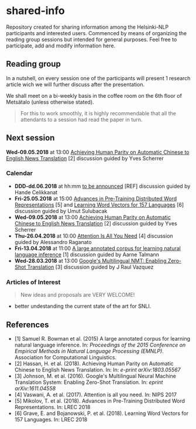 # shared-info
Repository created for sharing information among the Helsinki-NLP participants and interested users.
Commenced by means of organizing the reading group sessions but intended for general purposes. Feel free to participate, add and modify information here.

## Reading group
In a nutshell, on every session one of the participants will present 1 research article wich we will further discuss after the presentation. 

We shall meet on a bi-weekly basis in the coffee room on the 6th floor of Metsätalo (unless otherwise stated). 

> For this to work smoothly, it is highly recommendable that all the attendants to a session had read the paper in turn.

## Next session  

**Wed-09.05.2018** at 13:00 [Achieving Human Parity on Automatic Chinese to English News Translation](https://www.microsoft.com/en-us/research/uploads/prod/2018/03/final-achieving-human.pdf) [2] discussion guided by Yves Scherrer

### Calendar
- **DDD-dd.06.2018** at hh:mm [to be announced](https://arxiv.org/) [REF] discussion guided by Hande Celikkanat
- **Fri-25.05.2018** at 15:00 [Advances in Pre-Training Distributed Word Representations](http://www.lrec-conf.org/proceedings/lrec2018/pdf/721.pdf) [5] and [Learning Word Vectors for 157 Languages](http://www.lrec-conf.org/proceedings/lrec2018/pdf/627.pdf) [6] discussion guided by Umut Sulubacak
- **Wed-09.05.2018** at 13:00 [Achieving Human Parity on Automatic Chinese to English News Translation](https://www.microsoft.com/en-us/research/uploads/prod/2018/03/final-achieving-human.pdf) [2] discussion guided by Yves Scherrer
- **Thu-26.04.2018** at 10:00 [Attention Is All You Need](https://arxiv.org/pdf/1706.03762.pdf) [4] discussion guided by Alessandro Raganato
- **Fri-13.04.2018** at 11:00 [A large annotated corpus for learning natural language inference](https://nlp.stanford.edu/pubs/snli_paper.pdf) [1] discussion guided by Aarne Talmann
- **Wed-28.03.2018** at 13:00 [Google's Multilingual NMT: Enabling Zero-Shot Translation](https://arxiv.org/pdf/1611.04558.pdf) [3] discussion guided by J Raul Vazquez

### Articles of Interest 
> New ideas and proposals are VERY WELCOME!
- better undestanding the current state of the art for SNLI.

## References 
- [1] Samuel R. Bowman et al. (2015) A large annotated corpus for learning natural language inference. In: *Proceedings of the 2015 Conference on Empirical Methods in Natural Language Processing (EMNLP)*. Association for Computational Linguistics.
- [2] Hassan, H. et al. (2018). Achieving Human Parity on Automatic Chinese to English News Translation. In: In: *e-print arXiv:1803.05567*
- [3] Johnson, M. et al. (2016). Google's Multilingual Neural Machine Translation System: Enabling Zero-Shot Translation. In: *eprint arXiv:1611.04558*
- [4] Vaswani, A. et al. (2017). Attention is all you need. In: NIPS 2017
- [5] Mikolov, T. et al. (2018). Advances in Pre-Training Distributed Word Representations. In: LREC 2018
- [6] Grave, E. and Bojanowski, P. et al. (2018). Learning Word Vectors for 157 Languages. In: LREC 2018
